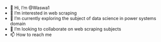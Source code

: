 - 👋 Hi, I’m @Waswa1
- 👀 I’m interested in web scraping
- 🌱 I’m currently exploring the subject of data science in power systems domain
- 💞️ I’m looking to collaborate on web scraping subjects
- 📫 How to reach me 

<!---
Waswa1/Waswa1 is a ✨ special ✨ repository because its `README.md` (this file) appears on your GitHub profile.
You can click the Preview link to take a look at your changes.
--->
